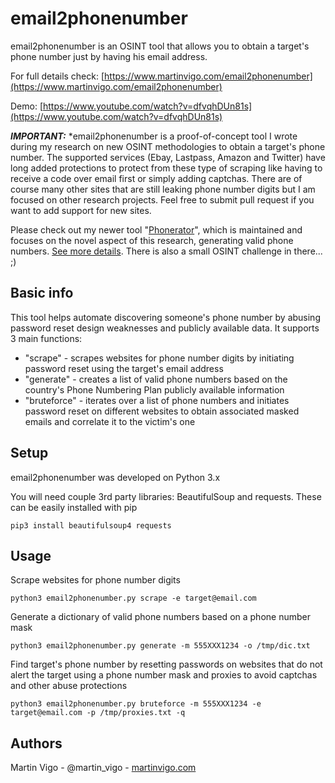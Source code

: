 # email2phonenumber
email2phonenumber is an OSINT tool that allows you to obtain a target's phone number just by having his email address.

For full details check: [https://www.martinvigo.com/email2phonenumber](https://www.martinvigo.com/email2phonenumber)

Demo: [https://www.youtube.com/watch?v=dfvqhDUn81s](https://www.youtube.com/watch?v=dfvqhDUn81s)

***IMPORTANT:*** *email2phonenumber is a proof-of-concept tool I wrote during my research on new OSINT methodologies to obtain a target's phone number. The supported services (Ebay, Lastpass, Amazon and Twitter) have long added protections to protect from these type of scraping like having to receive a code over email first or simply adding captchas. There are of course many other sites that are still leaking phone number digits but I am focused on other research projects. Feel free to submit pull request if you want to add support for new sites.

Please check out my newer tool "[Phonerator](https://www.martinvigo.com/tools/phonerator/)", which is maintained and focuses on the novel aspect of this research, generating valid phone numbers. 
[See more details](https://www.martinvigo.com/phonerator-an-advanced-valid-phone-number-generator/). There is also a small OSINT challenge in there... ;)

## Basic info
This tool helps automate discovering someone's phone number by abusing password reset design weaknesses and publicly available data. It supports 3 main functions:

* "scrape" - scrapes websites for phone number digits by initiating password reset using the target's email address
* "generate" - creates a list of valid phone numbers based on the country's Phone Numbering Plan publicly available information
* "bruteforce" - iterates over a list of phone numbers and initiates password reset on different websites to obtain associated masked emails and correlate it to the victim's one

## Setup
email2phonenumber was developed on Python 3.x

You will need couple 3rd party libraries: BeautifulSoup and requests. These can be easily installed with pip

```
pip3 install beautifulsoup4 requests
```

## Usage
Scrape websites for phone number digits
```
python3 email2phonenumber.py scrape -e target@email.com
```

Generate a dictionary of valid phone numbers based on a phone number mask
```
python3 email2phonenumber.py generate -m 555XXX1234 -o /tmp/dic.txt
```
Find target's phone number by resetting passwords on websites that do not alert the target using a phone number mask and proxies to avoid captchas and other abuse protections
```
python3 email2phonenumber.py bruteforce -m 555XXX1234 -e target@email.com -p /tmp/proxies.txt -q
```
## Authors
Martin Vigo - @martin_vigo - [martinvigo.com](https://www.martinvigo.com)
